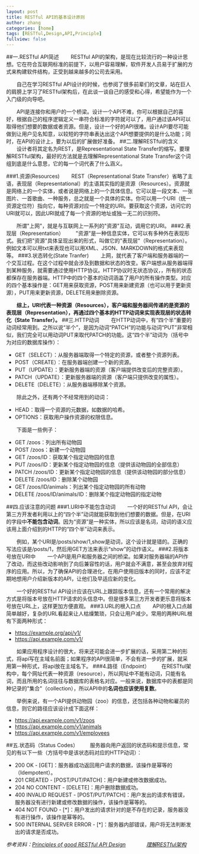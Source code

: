 ```yaml
---
layout: post
title: RESTful API的基本设计原则
author: zhang
categories: [home]
tags: [RESTful,Design,API,Principle]
fullview: false
---
```


##一.RESTful API简述
　　RESTful API的架构，是现在比较流行的一种设计思想。它在符合互联网标准的前提下，以用户容易理解，软件开发人员易于扩展的方式来构建软件结构，正受到越来越多的公司去采用。

　　自己在学习RESTful API设计的时候，也参阅了很多前辈们的文章，站在巨人的肩膀上学习了RESTful架构后，在此谈一谈自己的感受和心得，希望能作为一个入门级的向导吧。

　　API是连接你和用户的一个桥梁。设计一个API不难，你可以根据自己的喜好，根据自己的程序逻辑定义一串符合标准的字符就可以了，用户通过该API可以取得他们想要的数据或者资源。但是，设计一个好的API很难。设计API要尽可能做到让用户见名知意，以较短的字符串表达出这个API想要提供的是什么功能；同时，在API的设计上，要为以后的扩展做好准备。
##二.理解RESTful的含义
　　设计者将其定名为REST，是Representational State Transfer的缩写。要理解RESTful架构，最好的方法就是去理解Representational State Transfer这个词组到底是什么意思，它的每一个词代表了什么涵义。

###1.资源(Resources)
　　REST（Representational State Transfer）省略了主语，表现层（Representational）的主语其实指的是资源（Resources）。资源就是网络上的一个实体，或者说是网络上的一个具体信息。它可以是一段文本、一张图片、一首歌曲、一种服务，总之就是一个具体的实体。你可以用一个URI（统一资源定位符）指向它，每种资源对应一个特定的URI。要获取这个资源，访问它的URI就可以，因此URI就成了每一个资源的地址或独一无二的识别符。

　　所谓"上网"，就是与互联网上一系列的"资源"互动，调用它的URI。
###2.表现层（Representation）
　　"资源"是一种信息实体，它可以有多种外在表现形式。我们把"资源"具体呈现出来的形式，叫做它的"表现层"（Representation）。例如文本可以用txt来表现也可以用XML、JSON、MARKDOWN的格式来表现等。
###3.状态转化(State Tranfer)
　　上网，就代表了客户端和服务器端的一个交互过程。在这个过程中就会涉及到数据和状态的改变。客户端想从服务器端得到某种服务，就需要通过使用HTTP协议。HTTP协议时无状态协议，，所有的状态都保存在服务器端。HTTP中的四个基本的动词涵盖了用户的所有操作类型。对应的四个基本操作是：GET用来获取资源，POST用来新建资源（也可以用于更新资源），PUT用来更新资源，DELETE用来删除资源。

　　**综上，URI代表一种资源（Resources），客户端和服务器间传递的是资源的表现层（Representation），再通过四个基本的HTTP动词来实现表现层的状态转化（State Transfer）。**
##三.HTTP动词
　　在HTTP动词中，有“四个半”重要的动词经常用到。之所以说“半个”，是因为动词“PATCH”的功能与动词“PUT”非常相似，我们完全可以用动词PUT来取代PATCH的功能。这“四个半”动词为（括号中为对应的数据库操作）：

* GET（SELECT）：从服务器端取得一个特定的资源，或者整个资源列表。
* POST（CREATE）：在服务器端创建一个新的资源。
* PUT（UPDATE）：更新服务器端的资源（客户端提供改变后的完整资源）。
* PATCH（UPDATE）：更新服务器端的资源（客户端只提供改变的属性）。
* DELETE（DELETE）：从服务器端移除某个资源。

　　除此之外，还有两个不经常用到的动词：

* HEAD：取得一个资源的元数据，如数据的哈希。
* OPTIONS：获取用户操作资源的权限信息。

　　下面是一些例子：

* GET /zoos：列出所有动物园
* POST /zoos：新建一个动物园
* GET /zoos/ID：获取某个指定动物园的信息
* PUT /zoos/ID：更新某个指定动物园的信息（提供该动物园的全部信息）
* PATCH /zoos/ID：更新某个指定动物园的信息（提供该动物园的部分信息）
* DELETE /zoos/ID：删除某个动物园
* GET /zoos/ID/animals：列出某个指定动物园的所有动物
* DELETE /zoos/ID/animals/ID：删除某个指定动物园的指定动物

##四.应该注意的问题
###1.URI中不能包含动词
　　一个好的RESTful API，会让第三方开发者利用以上的“四个半”动词就能获取到他们想要的数据。但是，在URI的字段中**不能包含动词**。因为“资源”是一种实体，所以应该是名词，动词的语义应该用上面介绍到的HTTP的“四个半”动词来表示。

　　例如，某个URI是/posts/show/1,show是动词，这个设计就是错的。正确的写法应该是/posts/1，然后用GET方法来表示“show”的动作语义。
###2.将版本号放在URI中
　　一个API是用户和服务器之间的桥梁。如果对服务器端的API作了改动，而这些改动影响到了向后兼容性的话，用户就会不满意，甚至会放弃对程序的应用。所以，为了确保API的合理进化，在用户使用旧版本的同时，应该不定期地想用户介绍新版本的API，让他们及早适应新的变化。

　　一个好的RESTful API设计应该在URL上跟踪版本信息，还有一个常用的解决方式是将版本号放在HTTP请求的头信息中。但是很多第三方开发者更乐意将版本号放在URL上，这样更加方便直观。
###3.URL的根入口点
　　API的根入口点越简单越好，复杂的URL看起来让人枯燥繁琐，只会让用户减少。常用的两种URL根有下面两种形式：

* https://example.org/api/v1/
* https://api.example.com/v1/

　　如果应用程序设计的很大，将来还可能会进一步扩展的话，采用第二种的形式，将api写在主域名前面；如果程序的API很简单，不会有进一步的扩展，就采用第一种形式，将api放在主域名下。
###4.路径（Endpoint）
　　在RESTful架构中，每个网址代表一种资源（resource），所以网址中不能有动词，只能有名词，而且所用的名词往往与数据库的表格名对应。一般来说，数据库中的表都是同种记录的"集合"（collection），所以API中的**名词也应该使用复数**。

　　举例来说，有一个API提供动物园（zoo）的信息，还包括各种动物和雇员的信息，则它的路径应该设计成下面这样：

* https://api.example.com/v1/zoos
* https://api.example.com/v1/animals
* https://api.example.com/v1/employees

##五.状态码（Status Codes）
　　服务器向用户返回的状态码和提示信息，常见的有以下一些（方括号中是该状态码对应的HTTP动词）：

* 200 OK - [GET]：服务器成功返回用户请求的数据，该操作是幂等的（Idempotent）。
* 201 CREATED - [POST/PUT/PATCH]：用户新建或修改数据成功。
* 204 NO CONTENT - [DELETE]：用户删除数据成功。
* 400 INVALID REQUEST - [POST/PUT/PATCH]：用户发出的请求有错误，服务器没有进行新建或修改数据的操作，该操作是幂等的。
* 404 NOT FOUND - [*]：用户发出的请求针对的是不存在的记录，服务器没有进行操作，该操作是幂等的。
* 500 INTERNAL SERVER ERROR - [*]：服务器内部错误，用户将无法判断发出的请求是否成功。

*参考资料：[Principles of good RESTful API Design](http://codeplanet.io/principles-good-restful-api-design/)　　　　[理解RESTful架构](http://www.ruanyifeng.com/blog/2011/09/restful.html)*